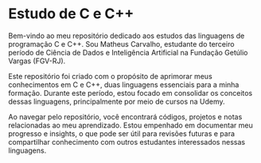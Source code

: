 # Estudo de C e C++

Bem-vindo ao meu repositório dedicado aos estudos das linguagens de programação C e C++. Sou Matheus Carvalho, estudante do terceiro período de Ciência de Dados e Inteligência Artificial na Fundação Getúlio Vargas (FGV-RJ).

Este repositório foi criado com o propósito de aprimorar meus conhecimentos em C e C++, duas linguagens essenciais para a minha formação. Durante este período, estou focado em consolidar os conceitos dessas linguagens, principalmente por meio de cursos na Udemy.

Ao navegar pelo repositório, você encontrará códigos, projetos e notas relacionadas ao meu aprendizado. Estou empenhado em documentar meu progresso e insights, o que pode ser útil para revisões futuras e para compartilhar conhecimento com outros estudantes interessados nessas linguagens.